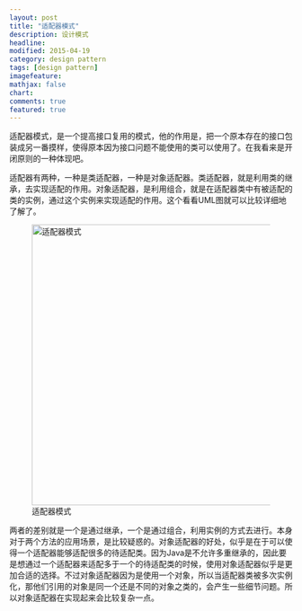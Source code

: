 ```yaml
---
layout: post
title: "适配器模式"
description: 设计模式
headline:
modified: 2015-04-19
category: design pattern
tags: [design pattern]
imagefeature:
mathjax: false
chart:
comments: true
featured: true
---
```


适配器模式，是一个提高接口复用的模式，他的作用是，把一个原本存在的接口包装成另一番摸样，使得原本因为接口问题不能使用的类可以使用了。在我看来是开闭原则的一种体现吧。

适配器有两种，一种是类适配器，一种是对象适配器。类适配器，就是利用类的继承，去实现适配的作用。对象适配器，是利用组合，就是在适配器类中有被适配的类的实例，通过这个实例来实现适配的作用。这个看看UML图就可以比较详细地了解了。

<figure>
	<img src="{{ site.url }}/images/design-pattern/adapter.jpg" alt="适配器模式" height="500" width="500">
	<figcaption>适配器模式</figcaption>
</figure>

两者的差别就是一个是通过继承，一个是通过组合，利用实例的方式去进行。本身对于两个方法的应用场景，是比较疑惑的。对象适配器的好处，似乎是在于可以使得一个适配器能够适配很多的待适配类。因为Java是不允许多重继承的，因此要是想通过一个适配器来适配多于一个的待适配类的时候，使用对象适配器似乎是更加合适的选择。不过对象适配器因为是使用一个对象，所以当适配器类被多次实例化，那他们引用的对象是同一个还是不同的对象之类的，会产生一些细节问题。所以对象适配器在实现起来会比较复杂一点。